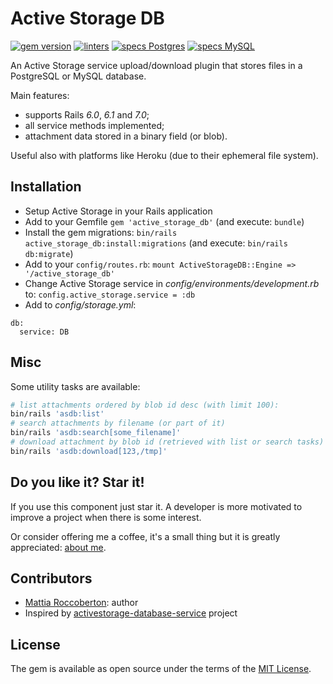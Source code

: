 # Active Storage DB

[![gem version](https://badge.fury.io/rb/active_storage_db.svg)](https://badge.fury.io/rb/active_storage_db)
[![linters](https://github.com/blocknotes/active_storage_db/actions/workflows/linters.yml/badge.svg)](https://github.com/blocknotes/active_storage_db/actions/workflows/linters.yml)
[![specs Postgres](https://github.com/blocknotes/active_storage_db/actions/workflows/postgres.yml/badge.svg)](https://github.com/blocknotes/active_storage_db/actions/workflows/postgres.yml)
[![specs MySQL](https://github.com/blocknotes/active_storage_db/actions/workflows/mysql.yml/badge.svg)](https://github.com/blocknotes/active_storage_db/actions/workflows/mysql.yml)

An Active Storage service upload/download plugin that stores files in a PostgreSQL or MySQL database.

Main features:
- supports Rails _6.0_, _6.1_ and _7.0_;
- all service methods implemented;
- attachment data stored in a binary field (or blob).

Useful also with platforms like Heroku (due to their ephemeral file system).

## Installation

- Setup Active Storage in your Rails application
- Add to your Gemfile `gem 'active_storage_db'` (and execute: `bundle`)
- Install the gem migrations: `bin/rails active_storage_db:install:migrations` (and execute: `bin/rails db:migrate`)
- Add to your `config/routes.rb`: `mount ActiveStorageDB::Engine => '/active_storage_db'`
- Change Active Storage service in *config/environments/development.rb* to: `config.active_storage.service = :db`
- Add to *config/storage.yml*:

```
db:
  service: DB
```

## Misc

Some utility tasks are available:

```sh
# list attachments ordered by blob id desc (with limit 100):
bin/rails 'asdb:list'
# search attachments by filename (or part of it)
bin/rails 'asdb:search[some_filename]'
# download attachment by blob id (retrieved with list or search tasks) - the second argument is the destination:
bin/rails 'asdb:download[123,/tmp]'
```

## Do you like it? Star it!

If you use this component just star it. A developer is more motivated to improve a project when there is some interest.

Or consider offering me a coffee, it's a small thing but it is greatly appreciated: [about me](https://www.blocknot.es/about-me).

## Contributors

- [Mattia Roccoberton](https://blocknot.es/): author
- Inspired by [activestorage-database-service](https://github.com/TitovDigital/activestorage-database-service) project

## License

The gem is available as open source under the terms of the [MIT License](https://opensource.org/licenses/MIT).

